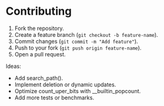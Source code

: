 # Contributing

1. Fork the repository.
2. Create a feature branch (`git checkout -b feature-name`).
3. Commit changes (`git commit -m "Add feature"`).
4. Push to your fork (`git push origin feature-name`).
5. Open a pull request.

Ideas:
- Add search_path().
- Implement deletion or dynamic updates.
- Optimize count_uper_bits with __builtin_popcount.
- Add more tests or benchmarks.
